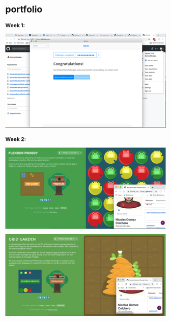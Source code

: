 # portfolio


### Week 1:


![](lab1/BewijsWeek1.png)


### Week 2:


![](lab2/Prove_Froggy_Nicolas.png)


![](lab2/Prove_GridGarden_Nicolas.png)

